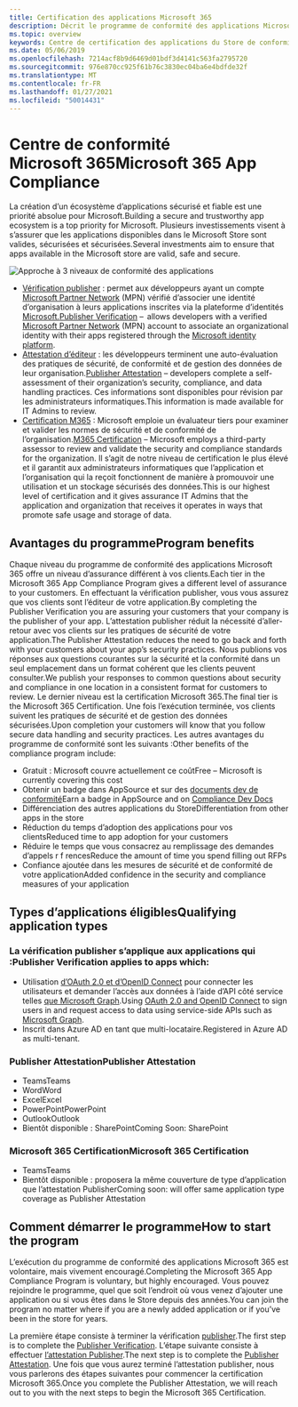 ```yaml
---
title: Certification des applications Microsoft 365
description: Décrit le programme de conformité des applications Microsoft 365 à partir des applications du Store
ms.topic: overview
keywords: Centre de certification des applications du Store de conformité teams
ms.date: 05/06/2019
ms.openlocfilehash: 7214acf8b9d6469d01bdf3d4141c563fa2795720
ms.sourcegitcommit: 976e870cc925f61b76c3830ec04ba6e4bdfde32f
ms.translationtype: MT
ms.contentlocale: fr-FR
ms.lasthandoff: 01/27/2021
ms.locfileid: "50014431"
---
```

# <a name="microsoft-365-app-compliance"></a><span data-ttu-id="1babf-104">Centre de conformité Microsoft 365</span><span class="sxs-lookup"><span data-stu-id="1babf-104">Microsoft 365 App Compliance</span></span> 

<span data-ttu-id="1babf-105">La création d’un écosystème d’applications sécurisé et fiable est une priorité absolue pour Microsoft.</span><span class="sxs-lookup"><span data-stu-id="1babf-105">Building a secure and trustworthy app ecosystem is a top priority for Microsoft.</span></span> <span data-ttu-id="1babf-106">Plusieurs investissements visent à s’assurer que les applications disponibles dans le Microsoft Store sont valides, sécurisées et sécurisées.</span><span class="sxs-lookup"><span data-stu-id="1babf-106">Several investments aim to ensure that apps available in the Microsoft store are valid, safe and secure.</span></span> 

  ![Approche à 3 niveaux de conformité des applications](../../../../assets/images/Three_Tiers.png) 

-   <span data-ttu-id="1babf-108">[Vérification publisher](https://docs.microsoft.com/azure/active-directory/develop/publisher-verification-overview) : permet aux développeurs ayant un compte [Microsoft Partner Network](https://partner.microsoft.com/membership) (MPN) vérifié d’associer une identité d’organisation à leurs applications inscrites via la plateforme d’identités [Microsoft.](https://docs.microsoft.com/azure/active-directory/develop/)</span><span class="sxs-lookup"><span data-stu-id="1babf-108">[Publisher Verification](https://docs.microsoft.com/azure/active-directory/develop/publisher-verification-overview)  –  allows developers with a verified [Microsoft Partner Network](https://partner.microsoft.com/membership) (MPN) account to associate an organizational identity with their apps registered through the [Microsoft identity platform](https://docs.microsoft.com/azure/active-directory/develop/).</span></span>
-   <span data-ttu-id="1babf-109">[Attestation d’éditeur](https://docs.microsoft.com/microsoft-365-app-certification/docs/enterprise-app-attestation-guide) : les développeurs terminent une auto-évaluation des pratiques de sécurité, de conformité et de gestion des données de leur organisation.</span><span class="sxs-lookup"><span data-stu-id="1babf-109">[Publisher Attestation](https://docs.microsoft.com/microsoft-365-app-certification/docs/enterprise-app-attestation-guide) – developers complete a self-assessment of their organization’s security, compliance, and data handling practices.</span></span> <span data-ttu-id="1babf-110">Ces informations sont disponibles pour révision par les administrateurs informatiques.</span><span class="sxs-lookup"><span data-stu-id="1babf-110">This information is made available for IT Admins to review.</span></span> 
-   <span data-ttu-id="1babf-111">[Certification M365](https://docs.microsoft.com/microsoft-365-app-certification/docs/enterprise-app-certification-guide) : Microsoft emploie un évaluateur tiers pour examiner et valider les normes de sécurité et de conformité de l’organisation.</span><span class="sxs-lookup"><span data-stu-id="1babf-111">[M365 Certification](https://docs.microsoft.com/microsoft-365-app-certification/docs/enterprise-app-certification-guide) – Microsoft employs a third-party assessor to review and validate the security and compliance standards for the organization.</span></span> <span data-ttu-id="1babf-112">Il s’agit de notre niveau de certification le plus élevé et il garantit aux administrateurs informatiques que l’application et l’organisation qui la reçoit fonctionnent de manière à promouvoir une utilisation et un stockage sécurisés des données.</span><span class="sxs-lookup"><span data-stu-id="1babf-112">This is our highest level of certification and it gives assurance IT Admins that the application and organization that receives it operates in ways that promote safe usage and storage of data.</span></span>


## <a name="program-benefits"></a><span data-ttu-id="1babf-113">Avantages du programme</span><span class="sxs-lookup"><span data-stu-id="1babf-113">Program benefits</span></span>

<span data-ttu-id="1babf-114">Chaque niveau du programme de conformité des applications Microsoft 365 offre un niveau d’assurance différent à vos clients.</span><span class="sxs-lookup"><span data-stu-id="1babf-114">Each tier in the Microsoft 365 App Compliance Program gives a different level of assurance to your customers.</span></span> <span data-ttu-id="1babf-115">En effectuant la vérification publisher, vous vous assurez que vos clients sont l’éditeur de votre application.</span><span class="sxs-lookup"><span data-stu-id="1babf-115">By completing the Publisher Verification you are assuring your customers that your company is the publisher of your app.</span></span> <span data-ttu-id="1babf-116">L’attestation publisher réduit la nécessité d’aller-retour avec vos clients sur les pratiques de sécurité de votre application.</span><span class="sxs-lookup"><span data-stu-id="1babf-116">The Publisher Attestation reduces the need to go back and forth with your customers about your app’s security practices.</span></span> <span data-ttu-id="1babf-117">Nous publions vos réponses aux questions courantes sur la sécurité et la conformité dans un seul emplacement dans un format cohérent que les clients peuvent consulter.</span><span class="sxs-lookup"><span data-stu-id="1babf-117">We publish your responses to common questions about security and compliance in one location in a consistent format for customers to review.</span></span> <span data-ttu-id="1babf-118">Le dernier niveau est la certification Microsoft 365.</span><span class="sxs-lookup"><span data-stu-id="1babf-118">The final tier is the Microsoft 365 Certification.</span></span> <span data-ttu-id="1babf-119">Une fois l’exécution terminée, vos clients suivent les pratiques de sécurité et de gestion des données sécurisées.</span><span class="sxs-lookup"><span data-stu-id="1babf-119">Upon completion your customers will know that you follow secure data handling and security practices.</span></span> <span data-ttu-id="1babf-120">Les autres avantages du programme de conformité sont les suivants :</span><span class="sxs-lookup"><span data-stu-id="1babf-120">Other benefits of the compliance program include:</span></span>
-   <span data-ttu-id="1babf-121">Gratuit : Microsoft couvre actuellement ce coût</span><span class="sxs-lookup"><span data-stu-id="1babf-121">Free – Microsoft is currently covering this cost</span></span>
-   <span data-ttu-id="1babf-122">Obtenir un badge dans AppSource et sur des [documents dev de conformité](https://docs.microsoft.com/microsoft-365-app-certification/teams/teams-apps)</span><span class="sxs-lookup"><span data-stu-id="1babf-122">Earn a badge in AppSource and on [Compliance Dev Docs](https://docs.microsoft.com/microsoft-365-app-certification/teams/teams-apps)</span></span>
-   <span data-ttu-id="1babf-123">Différenciation des autres applications du Store</span><span class="sxs-lookup"><span data-stu-id="1babf-123">Differentiation from other apps in the store</span></span>
-   <span data-ttu-id="1babf-124">Réduction du temps d’adoption des applications pour vos clients</span><span class="sxs-lookup"><span data-stu-id="1babf-124">Reduced time to app adoption for your customers</span></span>
-   <span data-ttu-id="1babf-125">Réduire le temps que vous consacrez au remplissage des demandes d’appels r f rences</span><span class="sxs-lookup"><span data-stu-id="1babf-125">Reduce the amount of time you spend filling out RFPs</span></span>
-   <span data-ttu-id="1babf-126">Confiance ajoutée dans les mesures de sécurité et de conformité de votre application</span><span class="sxs-lookup"><span data-stu-id="1babf-126">Added confidence in the security and compliance measures of your application</span></span>

## <a name="qualifying-application-types"></a><span data-ttu-id="1babf-127">Types d’applications éligibles</span><span class="sxs-lookup"><span data-stu-id="1babf-127">Qualifying application types</span></span> 
### <a name="publisher-verification-applies-to-apps-which"></a><span data-ttu-id="1babf-128">La vérification publisher s’applique aux applications qui :</span><span class="sxs-lookup"><span data-stu-id="1babf-128">Publisher Verification applies to apps which:</span></span> 
- <span data-ttu-id="1babf-129">Utilisation [d’OAuth 2.0 et d’OpenID Connect](https://docs.microsoft.com/azure/active-directory/develop/active-directory-v2-protocols) pour connecter les utilisateurs et demander l’accès aux données à l’aide d’API côté service telles [que Microsoft Graph](https://developer.microsoft.com/graph/).</span><span class="sxs-lookup"><span data-stu-id="1babf-129">Using [OAuth 2.0 and OpenID Connect](https://docs.microsoft.com/azure/active-directory/develop/active-directory-v2-protocols) to sign users in and request access to data using service-side APIs such as [Microsoft Graph](https://developer.microsoft.com/graph/).</span></span> 
- <span data-ttu-id="1babf-130">Inscrit dans Azure AD en tant que multi-locataire.</span><span class="sxs-lookup"><span data-stu-id="1babf-130">Registered in Azure AD as multi-tenant.</span></span> 

### <a name="publisher-attestation"></a><span data-ttu-id="1babf-131">Publisher Attestation</span><span class="sxs-lookup"><span data-stu-id="1babf-131">Publisher Attestation</span></span>
-   <span data-ttu-id="1babf-132">Teams</span><span class="sxs-lookup"><span data-stu-id="1babf-132">Teams</span></span>
-   <span data-ttu-id="1babf-133">Word</span><span class="sxs-lookup"><span data-stu-id="1babf-133">Word</span></span>
-   <span data-ttu-id="1babf-134">Excel</span><span class="sxs-lookup"><span data-stu-id="1babf-134">Excel</span></span>
-   <span data-ttu-id="1babf-135">PowerPoint</span><span class="sxs-lookup"><span data-stu-id="1babf-135">PowerPoint</span></span>
-   <span data-ttu-id="1babf-136">Outlook</span><span class="sxs-lookup"><span data-stu-id="1babf-136">Outlook</span></span>
- <span data-ttu-id="1babf-137">Bientôt disponible : SharePoint</span><span class="sxs-lookup"><span data-stu-id="1babf-137">Coming Soon: SharePoint</span></span>

### <a name="microsoft-365-certification"></a><span data-ttu-id="1babf-138">Microsoft 365 Certification</span><span class="sxs-lookup"><span data-stu-id="1babf-138">Microsoft 365 Certification</span></span>
-   <span data-ttu-id="1babf-139">Teams</span><span class="sxs-lookup"><span data-stu-id="1babf-139">Teams</span></span>
-   <span data-ttu-id="1babf-140">Bientôt disponible : proposera la même couverture de type d’application que l’attestation Publisher</span><span class="sxs-lookup"><span data-stu-id="1babf-140">Coming soon: will offer same application type coverage as Publisher Attestation</span></span>

## <a name="how-to-start-the-program"></a><span data-ttu-id="1babf-141">Comment démarrer le programme</span><span class="sxs-lookup"><span data-stu-id="1babf-141">How to start the program</span></span>

<span data-ttu-id="1babf-142">L’exécution du programme de conformité des applications Microsoft 365 est volontaire, mais vivement encouragé.</span><span class="sxs-lookup"><span data-stu-id="1babf-142">Completing the Microsoft 365 App Compliance Program is voluntary, but highly encouraged.</span></span> <span data-ttu-id="1babf-143">Vous pouvez rejoindre le programme, quel que soit l’endroit où vous venez d’ajouter une application ou si vous êtes dans le Store depuis des années.</span><span class="sxs-lookup"><span data-stu-id="1babf-143">You can join the program no matter where if you are a newly added application or if you’ve been in the store for years.</span></span> 

<span data-ttu-id="1babf-144">La première étape consiste à terminer la vérification [publisher](https://docs.microsoft.com/azure/active-directory/develop/publisher-verification-overview).</span><span class="sxs-lookup"><span data-stu-id="1babf-144">The first step is to complete the [Publisher Verification](https://docs.microsoft.com/azure/active-directory/develop/publisher-verification-overview).</span></span> <span data-ttu-id="1babf-145">L’étape suivante consiste à effectuer [l’attestation Publisher](https://docs.microsoft.com/microsoft-365-app-certification/docs/attestation).</span><span class="sxs-lookup"><span data-stu-id="1babf-145">The next step is to complete the [Publisher Attestation](https://docs.microsoft.com/microsoft-365-app-certification/docs/attestation).</span></span> <span data-ttu-id="1babf-146">Une fois que vous aurez terminé l’attestation publisher, nous vous parlerons des étapes suivantes pour commencer la certification Microsoft 365.</span><span class="sxs-lookup"><span data-stu-id="1babf-146">Once you complete the Publisher Attestation, we will reach out to you with the next steps to begin the Microsoft 365 Certification.</span></span>
